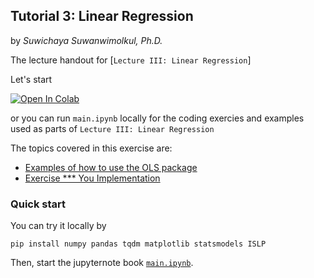 ## Tutorial 3: Linear Regression 

by *Suwichaya Suwanwimolkul, Ph.D.*

The lecture handout for [`Lecture III: Linear Regression`] 


Let's start 

<a target="_blank" href="https://colab.research.google.com/github/GabbySuwichaya/Statistical-Learning-EE575/blob/master/Tutorial1/main.ipynb">
  <img src="https://colab.research.google.com/assets/colab-badge.svg" alt="Open In Colab"/>
</a>

or you can run `main.ipynb` locally for the coding exercies and examples used as parts of `Lecture III: Linear Regression` 

The topics covered in this exercise are: 

- [Examples of how to use the OLS package](#example-of-how-to-use-the-ols-package-smols-from-statsmodelsapi)
- [Exercise *** You Implementation](#exercise-implement-ols-in-my_olsyx-using-linalgpinv)   
     
### Quick start 

You can try it locally by 

```
pip install numpy pandas tqdm matplotlib statsmodels ISLP
```

Then, start the jupyternote book [`main.ipynb`](main.ipynb).
 
 